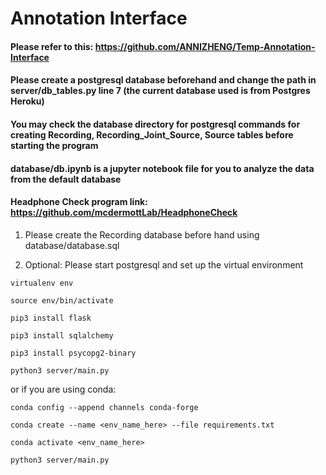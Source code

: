 # Annotation Interface

#### Please refer to this: https://github.com/ANNIZHENG/Temp-Annotation-Interface

#### Please create a postgresql database beforehand and change the path in server/db_tables.py line 7 (the current database used is from Postgres Heroku)

#### You may check the database directory for postgresql commands for creating Recording, Recording_Joint_Source, Source tables before starting the program

#### database/db.ipynb is a jupyter notebook file for you to analyze the data from the default database

#### Headphone Check program link: https://github.com/mcdermottLab/HeadphoneCheck

1. Please create the Recording database before hand using database/database.sql

2. Optional: Please start postgresql and set up the virtual environment

```
virtualenv env

source env/bin/activate

pip3 install flask

pip3 install sqlalchemy

pip3 install psycopg2-binary

python3 server/main.py
```
or if you are using conda:

```
conda config --append channels conda-forge

conda create --name <env_name_here> --file requirements.txt

conda activate <env_name_here>

python3 server/main.py
```
